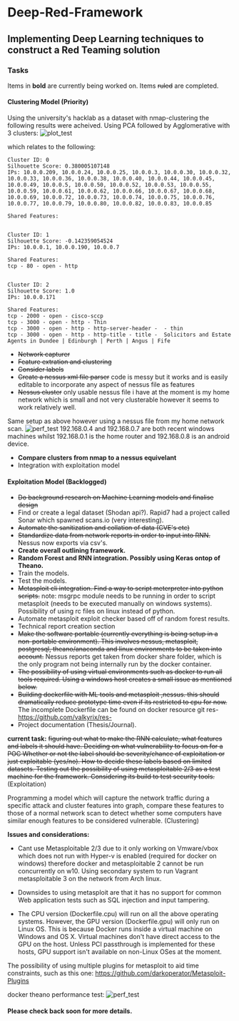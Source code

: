 # Deep-Red-Framework

## Implementing Deep Learning techniques to construct a Red Teaming solution

### Tasks

Items in __bold__ are currently being worked on.
Items ~~ruled~~ are completed.

#### Clustering Model (Priority)

Using the university's hacklab as a dataset with nmap-clustering the following results were acheived.
Using PCA followed by Agglomerative with 3 clusters:
![plot_test](https://s10.postimg.org/57f0nvoe1/hacklab_agglomerative_3clusters.png)

which relates to the following:

```
Cluster ID: 0
Silhouette Score: 0.380005107148
IPs: 10.0.0.209, 10.0.0.24, 10.0.0.25, 10.0.0.3, 10.0.0.30, 10.0.0.32, 10.0.0.33, 10.0.0.36, 10.0.0.38, 10.0.0.40, 10.0.0.44, 10.0.0.45, 10.0.0.49, 10.0.0.5, 10.0.0.50, 10.0.0.52, 10.0.0.53, 10.0.0.55, 10.0.0.59, 10.0.0.61, 10.0.0.62, 10.0.0.66, 10.0.0.67, 10.0.0.68, 10.0.0.69, 10.0.0.72, 10.0.0.73, 10.0.0.74, 10.0.0.75, 10.0.0.76, 10.0.0.77, 10.0.0.79, 10.0.0.80, 10.0.0.82, 10.0.0.83, 10.0.0.85

Shared Features:


Cluster ID: 1
Silhouette Score: -0.142359054524
IPs: 10.0.0.1, 10.0.0.190, 10.0.0.7

Shared Features:
tcp - 80 - open - http


Cluster ID: 2
Silhouette Score: 1.0
IPs: 10.0.0.171

Shared Features:
tcp - 2000 - open - cisco-sccp
tcp - 3000 - open - http - Thin
tcp - 3000 - open - http - http-server-header -  - thin
tcp - 3000 - open - http - http-title - title -  Solicitors and Estate Agents in Dundee | Edinburgh | Perth | Angus | Fife
```


* ~~Network capturer~~
* ~~Feature extration and clustering~~
* ~~Consider labels~~
* ~~Create a nessus xml file parser~~ code is messy but it works and is easily editable to incorporate any aspect of nessus file as features
* ~~Nessus cluster~~ only usable nessus file i have at the moment is my home network which is small and not very clusterable however it seems to work relatively well.

Same setup as above however using a nessus file from my home network scan.
![perf_test](https://s13.postimg.org/xtrm6cehz/nessus_home_agglo_3c.png)
192.168.0.4 and 192.168.0.7 are both recent windows machines whilst 192.168.0.1 is the home router and 192.168.0.8 is an android device.

* __Compare clusters from nmap to a nessus equivelant__
* Integration with exploitation model

#### Exploitation Model (Backlogged)

* ~~Do background research on Machine Learning models and finalise design~~
* Find or create a legal dataset (Shodan api?). Rapid7 had a project called Sonar which spawned scans.io (very interesting).
* ~~Automate the sanitization and collation of data (CVE's etc)~~
* ~~Standardize data from network reports in order to input into RNN.~~ Nessus now exports via csv's.
* __Create overall outlining framework.__
* __Random Forest and RNN integration. Possibly using Keras ontop of Theano.__
* Train the models.
* Test the models.
* ~~Metasploit cli integration. Find a way to script meterpreter into python scripts.~~ note: msgrpc module needs to be running in order to script metasploit (needs to be executed manually on windows systems). Possibility of using rc files on linux instead of python.
* Automate metasploit exploit checker based off of random forest results.
* Technical report creation section
* ~~Make the software portable (currently everything is being setup in a non-portable environment). This involves nessus, metasploit, postgresql, theano/anaconda and linux environments to be taken into account.~~ Nessus reports get taken from docker share folder, which is the only program not being internally run by the docker container.
* ~~The possibility of using virtual environments such as docker to run all tools required. Using a windows host creates a small issue as mentioned below.~~
* ~~Building dockerfile with ML tools and metasploit ,nessus. this should dramatically reduce prototype time even if its restricted to cpu for now.~~ The incomplete Dockerfile can be found on docker resource git res- https://github.com/valkyrix/res-   
* Project documentation (Thesis/Journal).

__current task:__ ~~figuring out what to make the RNN calculate, what features and labels it should have. Deciding on what vulnerability to focus on for a POC
Whether or not the label should be severity/chance of exploitation or just exploitable (yes/no). How to decide these labels based on limited datasets.
Testing out the possibility of using metasploitable 2/3 as a test machine for the framework. Considering its build to test security tools.~~  (Exploitation)

Programming a model which will capture the network traffic during a specific attack and cluster features into graph, compare these features to those of a normal network scan to detect whether some computers have similar enough features to be considered vulnerable. (Clustering)

__Issues and considerations:__

* Cant use Metasploitable 2/3 due to it only working on Vmware/vbox which does not run with Hyper-v is enabled (required for docker on windows) therefore docker and metasploitable 2 cannot be run concurrently on w10. Using secondary system to run Vagrant metasploitable 3 on the network from Arch linux. 

* Downsides to using metasploit are that it has no support for common Web application tests such as SQL injection and input tampering.

* The CPU version (Dockerfile.cpu) will run on all the above operating systems. However, the GPU version (Dockerfile.gpu) will only run on Linux OS. This is because Docker runs inside a virtual machine on Windows and OS X. Virtual machines don't have direct access to the GPU on the host. Unless PCI passthrough is implemented for these hosts, GPU support isn't available on non-Linux OSes at the moment.

The possibility of using multiple plugins for metasploit to aid time constraints, such as this one: https://github.com/darkoperator/Metasploit-Plugins

docker theano performance test:
![perf_test](https://s18.postimg.org/b4ajbnh55/docker_perf_test.jpg)



#### Please check back soon for more details.

